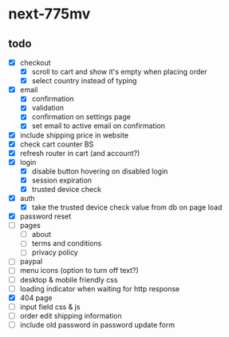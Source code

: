 # next-775mv

## todo

- [x] checkout
  - [x] scroll to cart and show it's empty when placing order
  - [x] select country instead of typing
- [x] email
  - [x] confirmation
  - [x] validation
  - [x] confirmation on settings page
  - [x] set email to active email on confirmation
- [x] include shipping price in website
- [x] check cart counter BS
- [x] refresh router in cart (and account?)
- [x] login
  - [x] disable button hovering on disabled login
  - [x] session expiration
  - [x] trusted device check
- [x] auth
  - [x] take the trusted device check value from db on page load
- [x] password reset
- [ ] pages
  - [ ] about
  - [ ] terms and conditions
  - [ ] privacy policy
- [ ] paypal
- [ ] menu icons (option to turn off text?)
- [ ] desktop & mobile friendly css
- [ ] loading indicator when waiting for http response
- [x] 404 page
- [ ] input field css & js
- [ ] order edit shipping information
- [ ] include old password in password update form